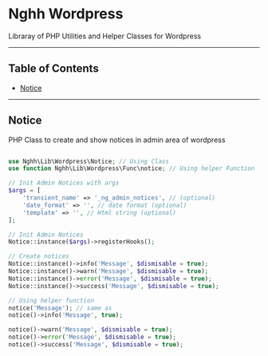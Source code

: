 # Nghh Wordpress

Libraray of PHP Utilities and Helper Classes for Wordpress

---

## Table of Contents

-   [Notice](#notice)

---

## Notice

PHP Class to create and show notices in admin area of wordpress

```php

use Nghh\Lib\Wordpress\Notice; // Using Class
use function Nghh\Lib\Wordpress\Func\notice; // Using helper Function

// Init Admin Notices with args
$args = [
    'transient_name' => '_ng_admin_notices', // (optional)
    'date_format' => '', // date format (optional)
    'template' => '', // Html string (optional)
];

// Init Admin Notices
Notice::instance($args)->registerHooks();

// Create notices
Notice::instance()->info('Message', $dismisable = true);
Notice::instance()->warn('Message', $dismisable = true);
Notice::instance()->error('Message', $dismisable = true);
Notice::instance()->success('Message', $dismisable = true);

// Using helper function
notice('Message'); // same as
notice()->info('Message', true);

notice()->warn('Message', $dismisable = true);
notice()->error('Message', $dismisable = true);
notice()->success('Message', $dismisable = true);

```
